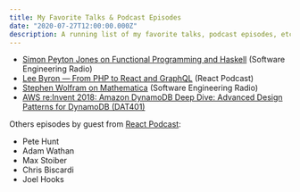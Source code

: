 ```yaml
---
title: My Favorite Talks & Podcast Episodes
date: "2020-07-27T12:00:00.000Z"
description: A running list of my favorite talks, podcast episodes, etc…
---
```


- [Simon Peyton Jones on Functional Programming and Haskell](https://www.se-radio.net/2008/08/episode-108-simon-peyton-jones-on-functional-programming-and-haskell/) (Software Engineering Radio)
- [Lee Byron — From PHP to React and GraphQL](https://spec.fm/podcasts/reactpodcast/315289) (React Podcast)
- [Stephen Wolfram on Mathematica](https://www.se-radio.net/2019/12/episode-392-stephen-wolfram-on-mathematica/) (Software Engineering Radio)
- [AWS re:Invent 2018: Amazon DynamoDB Deep Dive: Advanced Design Patterns for DynamoDB (DAT401)](https://www.youtube.com/watch?v=HaEPXoXVf2k)


Others episodes by guest from [React Podcast](https://reactpodcast.simplecast.com/):

- Pete Hunt
- Adam Wathan
- Max Stoiber
- Chris Biscardi
- Joel Hooks
